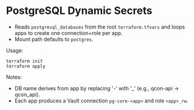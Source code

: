 # PostgreSQL Dynamic Secrets

- Reads `postgresql_databases` from the root `terraform.tfvars` and loops apps to create one connection+role per app.
- Mount path defaults to `postgres`.

Usage:

    terraform init
    terraform apply

Notes:

- DB name derives from app by replacing '-' with '_' (e.g., qcon-api -> qcon_api).
- Each app produces a Vault connection `pg-core-<app>` and role `<app>_rw`.
